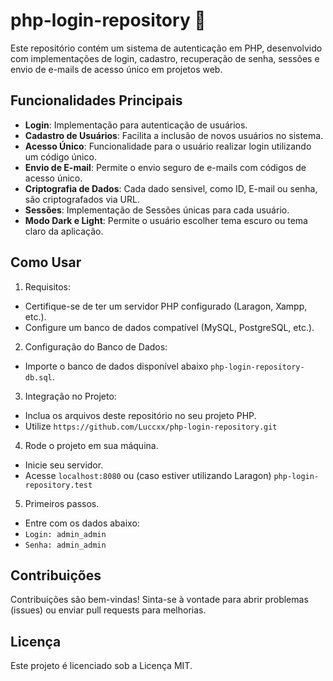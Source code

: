 # php-login-repository 🎯

Este repositório contém um sistema de autenticação em PHP, desenvolvido com implementações de login, cadastro, recuperação de senha, sessões e envio de e-mails de acesso único em projetos web.

## Funcionalidades Principais

- **Login**: Implementação para autenticação de usuários.
- **Cadastro de Usuários**: Facilita a inclusão de novos usuários no sistema.
- **Acesso Único**: Funcionalidade para o usuário realizar login utilizando um código único.
- **Envio de E-mail**: Permite o envio seguro de e-mails com códigos de acesso único.
- **Criptografia de Dados**: Cada dado sensivel, como ID, E-mail ou senha, são criptografados via URL.
- **Sessões**: Implementação de Sessões únicas para cada usuário.
- **Modo Dark e Light**: Permite o usuário escolher tema escuro ou tema claro da aplicação.

## Como Usar

1. Requisitos:

- Certifique-se de ter um servidor PHP configurado (Laragon, Xampp, etc.).
- Configure um banco de dados compatível (MySQL, PostgreSQL, etc.).

2. Configuração do Banco de Dados:

- Importe o banco de dados disponível abaixo `php-login-repository-db.sql`.

3. Integração no Projeto:

- Inclua os arquivos deste repositório no seu projeto PHP. 
- Utilize `https://github.com/Luccxx/php-login-repository.git`

4. Rode o projeto em sua máquina.

- Inicie seu servidor. 
- Acesse `localhost:8080` ou (caso estiver utilizando Laragon) `php-login-repository.test`

5. Primeiros passos.

- Entre com os dados abaixo:
- `Login: admin_admin`
- `Senha: admin_admin`

## Contribuições

Contribuições são bem-vindas! Sinta-se à vontade para abrir problemas (issues) ou enviar pull requests para melhorias.

## Licença

Este projeto é licenciado sob a Licença MIT.
